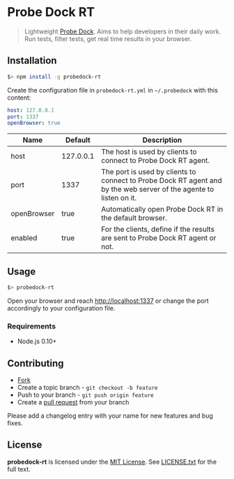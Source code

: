 # Probe Dock RT

> Lightweight [Probe Dock](https://github.com/probedock/probedock). Aims to help developers in their daily work. Run tests, filter tests, get real time results in your browser.

## Installation

```bash
$> npm install -g probedock-rt
```

Create the configuration file in `probedock-rt.yml` in `~/.probedock` with this content:

```yml
host: 127.0.0.1
port: 1337
openBrowser: true
```

| Name         | Default   | Description         |
| ------------ | --------- | ------------------- |
| host         | 127.0.0.1 | The host is used by clients to connect to Probe Dock RT agent. |
| port         | 1337      | The port is used by clients to connect to Probe Dock RT agent and by the web server of the agente to listen on it. |
| openBrowser  | true      | Automatically open Probe Dock RT in the default browser. |
| enabled      | true      | For the clients, define if the results are sent to Probe Dock RT agent or not. |

## Usage

```bash
$> probedock-rt
```

Open your browser and reach [http://localhost:1337](http://localhost:1337) or change the port accordingly to your configuration file.

### Requirements

* Node.js 0.10+

## Contributing

* [Fork](https://help.github.com/articles/fork-a-repo)
* Create a topic branch - `git checkout -b feature`
* Push to your branch - `git push origin feature`
* Create a [pull request](http://help.github.com/pull-requests/) from your branch

Please add a changelog entry with your name for new features and bug fixes.

## License

**probedock-rt** is licensed under the [MIT License](http://opensource.org/licenses/MIT).
See [LICENSE.txt](LICENSE.txt) for the full text.
